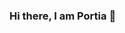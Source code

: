 ### Hi there, I am Portia  👋

<!--
**Posh007/Posh007** is a ✨ _special_ ✨ repository because its `README.md` (this file) appears on your GitHub profile.

- 🔭 I’m currently working on improving my skills in various aspects including: VBA, Python, SQL, MongoDB, ETL, APIs, HTML/CSS, Javascript, Web Scraping,  Tableau, Machine Learning and Big Data
- 🌱 I’m currently learning how to effectively tell stories through data analysis using Python, SQL, Javascript and Tableau
- 👯 I enjoyed Web visualizations, Dashboarding, and using Tableau.
- ✨ I aspire to 
- 🤔 I’m looking forward to any form of collaboration
- 📫 How to reach me: linkedIn
- ⚡ Fun fact: coming soon!!!

#### Check out my projects [here!](https://github.com/Posh007?tab=repositories)!
#### Connect with me on [LinkedIn](https://www.linkedin.com/in/portia-a/)!
